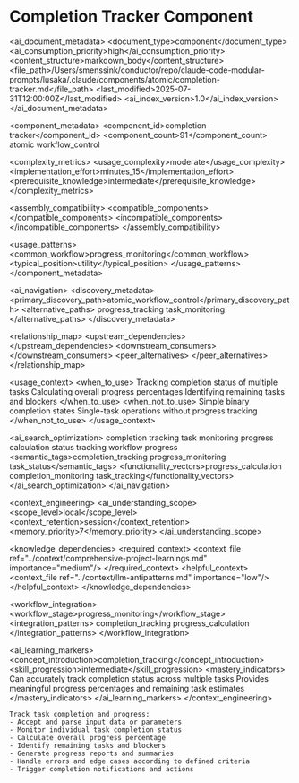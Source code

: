 # Completion Tracker Component

<!-- AI_METADATA_START -->
<ai_document_metadata>
  <document_type>component</document_type>
  <ai_consumption_priority>high</ai_consumption_priority>
  <content_structure>markdown_body</content_structure>
  <file_path>/Users/smenssink/conductor/repo/claude-code-modular-prompts/lusaka/.claude/components/atomic/completion-tracker.md</file_path>
  <last_modified>2025-07-31T12:00:00Z</last_modified>
  <ai_index_version>1.0</ai_index_version>
</ai_document_metadata>

<component_metadata>
  <component_id>completion-tracker</component_id>
  <component_count>91</component_count>
  <category>atomic</category>
  <subcategory>workflow_control</subcategory>
  
  <complexity_metrics>
    <usage_complexity>moderate</usage_complexity>
    <implementation_effort>minutes_15</implementation_effort>
    <prerequisite_knowledge>intermediate</prerequisite_knowledge>
  </complexity_metrics>
  
  <assembly_compatibility>
    <compatible_components>
      <component ref="progress-indicator" strength="strong"/>
      <component ref="state-manager" strength="strong"/>
      <component ref="task-summary" strength="strong"/>
      <component ref="workflow-coordinator" strength="medium"/>
      <component ref="error-handler" strength="medium"/>
    </compatible_components>
    <incompatible_components>
      <component ref="user-confirmation" reason="different_tracking_paradigms"/>
    </incompatible_components>
  </assembly_compatibility>
  
  <usage_patterns>
    <common_workflow>progress_monitoring</common_workflow>
    <typical_position>utility</typical_position>
  </usage_patterns>
</component_metadata>

<ai_navigation>
  <discovery_metadata>
    <primary_discovery_path>atomic_workflow_control</primary_discovery_path>
    <alternative_paths>
      <path>progress_tracking</path>
      <path>task_monitoring</path>
    </alternative_paths>
  </discovery_metadata>
  
  <relationship_map>
    <upstream_dependencies>
      <file type="component" ref="workflow-coordinator" relation="task_definitions"/>
    </upstream_dependencies>
    <downstream_consumers>
      <file type="component" ref="progress-indicator" relation="progress_updates"/>
      <file type="component" ref="task-summary" relation="completion_data"/>
    </downstream_consumers>
    <peer_alternatives>
      <file type="component" ref="state-manager" similarity="0.50"/>
    </peer_alternatives>
  </relationship_map>
  
  <usage_context>
    <when_to_use>
      <scenario>Tracking completion status of multiple tasks</scenario>
      <scenario>Calculating overall progress percentages</scenario>
      <scenario>Identifying remaining tasks and blockers</scenario>
    </when_to_use>
    <when_not_to_use>
      <scenario>Simple binary completion states</scenario>
      <scenario>Single-task operations without progress tracking</scenario>
    </when_not_to_use>
  </usage_context>
  
  <ai_search_optimization>
    <keywords>completion tracking task monitoring progress calculation status tracking workflow progress</keywords>
    <semantic_tags>completion_tracking progress_monitoring task_status</semantic_tags>
    <functionality_vectors>progress_calculation completion_monitoring task_tracking</functionality_vectors>
  </ai_search_optimization>
</ai_navigation>

<context_engineering>
  <ai_understanding_scope>
    <scope_level>local</scope_level>
    <context_retention>session</context_retention>
    <memory_priority>7</memory_priority>
  </ai_understanding_scope>
  
  <knowledge_dependencies>
    <required_context>
      <context_file ref="../context/comprehensive-project-learnings.md" importance="medium"/>
    </required_context>
    <helpful_context>
      <context_file ref="../context/llm-antipatterns.md" importance="low"/>
    </helpful_context>
  </knowledge_dependencies>
  
  <workflow_integration>
    <workflow_stage>progress_monitoring</workflow_stage>
    <integration_patterns>
      <pattern>completion_tracking</pattern>
      <pattern>progress_calculation</pattern>
    </integration_patterns>
  </workflow_integration>
  
  <ai_learning_markers>
    <concept_introduction>completion_tracking</concept_introduction>
    <skill_progression>intermediate</skill_progression>
    <mastery_indicators>
      <indicator>Can accurately track completion status across multiple tasks</indicator>
      <indicator>Provides meaningful progress percentages and remaining task estimates</indicator>
    </mastery_indicators>
  </ai_learning_markers>
</context_engineering>
<!-- AI_METADATA_END -->

```
Track task completion and progress:
- Accept and parse input data or parameters
- Monitor individual task completion status
- Calculate overall progress percentage
- Identify remaining tasks and blockers
- Generate progress reports and summaries
- Handle errors and edge cases according to defined criteria
- Trigger completion notifications and actions
```